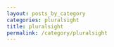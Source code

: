 ```yaml
---
layout: posts_by_category
categories: pluralsight
title: pluralsight
permalink: /category/pluralsight
---
```

